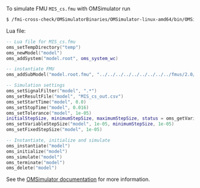 To simulate FMU `MIS_cs.fmu` with OMSimulator run
```bash
$ /fmi-cross-check/OMSimulatorBinaries/OMSimulator-linux-amd64/bin/OMSimulator --stripRoot=true --skipCSVHeader=true --addParametersToCSV=true --intervals=500 --suppressPath=true --timeout=60 MIS_cs.lua
```

Lua file:
```lua
-- Lua file for MIS_cs.fmu
oms_setTempDirectory("temp")
oms_newModel("model")
oms_addSystem("model.root", oms_system_wc)

-- instantiate FMU
oms_addSubModel("model.root.fmu", "../../../../../../../../../fmus/2.0/cs/linux64/AMESim/15/MIS_cs/MIS_cs.fmu")

-- Simulation settings
oms_setSignalFilter("model", ".*")
oms_setResultFile("model", "MIS_cs_out.csv")
oms_setStartTime("model", 0.0)
oms_setStopTime("model", 0.016)
oms_setTolerance("model", 1e-05)
initialStepSize, minimumStepSize, maximumStepSize, status = oms_getVariableStepSize("model")
oms_setVariableStepSize("model", 1e-05, minimumStepSize, 1e-05)
oms_setFixedStepSize("model", 1e-05)

-- Instantiate, initialize and simulate
oms_instantiate("model")
oms_initialize("model")
oms_simulate("model")
oms_terminate("model")
oms_delete("model")
```

See the [OMSimulator documentation](https://openmodelica.org/doc/OMSimulator/master/html/index.html) for more information.